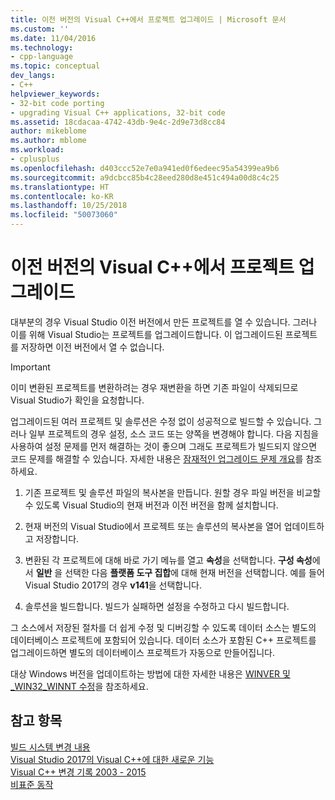 ```yaml
---
title: 이전 버전의 Visual C++에서 프로젝트 업그레이드 | Microsoft 문서
ms.custom: ''
ms.date: 11/04/2016
ms.technology:
- cpp-language
ms.topic: conceptual
dev_langs:
- C++
helpviewer_keywords:
- 32-bit code porting
- upgrading Visual C++ applications, 32-bit code
ms.assetid: 18cdacaa-4742-43db-9e4c-2d9e73d8cc84
author: mikeblome
ms.author: mblome
ms.workload:
- cplusplus
ms.openlocfilehash: d403ccc52e7e0a941ed0f6edeec95a54399ea9b6
ms.sourcegitcommit: a9dcbcc85b4c28eed280d8e451c494a00d8c4c25
ms.translationtype: HT
ms.contentlocale: ko-KR
ms.lasthandoff: 10/25/2018
ms.locfileid: "50073060"
---
```

# <a name="upgrading-projects-from-earlier-versions-of-visual-c"></a>이전 버전의 Visual C++에서 프로젝트 업그레이드

대부분의 경우 Visual Studio 이전 버전에서 만든 프로젝트를 열 수 있습니다. 그러나 이를 위해 Visual Studio는 프로젝트를 업그레이드합니다. 이 업그레이드된 프로젝트를 저장하면 이전 버전에서 열 수 없습니다.

> [!IMPORTANT]
> 이미 변환된 프로젝트를 변환하려는 경우 재변환을 하면 기존 파일이 삭제되므로 Visual Studio가 확인을 요청합니다.

업그레이드된 여러 프로젝트 및 솔루션은 수정 없이 성공적으로 빌드할 수 있습니다. 그러나 일부 프로젝트의 경우 설정, 소스 코드 또는 양쪽을 변경해야 합니다. 다음 지침을 사용하여 설정 문제를 먼저 해결하는 것이 좋으며 그래도 프로젝트가 빌드되지 않으면 코드 문제를 해결할 수 있습니다. 자세한 내용은 [잠재적인 업그레이드 문제 개요](../porting/overview-of-potential-upgrade-issues-visual-cpp.md)를 참조하세요.

1. 기존 프로젝트 및 솔루션 파일의 복사본을 만듭니다. 원할 경우 파일 버전을 비교할 수 있도록 Visual Studio의 현재 버전과 이전 버전을 함께 설치합니다.

2. 현재 버전의 Visual Studio에서 프로젝트 또는 솔루션의 복사본을 열어 업데이트하고 저장합니다.

3. 변환된 각 프로젝트에 대해 바로 가기 메뉴를 열고 **속성**을 선택합니다. **구성 속성**에서 **일반** 을 선택한 다음 **플랫폼 도구 집합**에 대해 현재 버전을 선택합니다. 예를 들어 Visual Studio 2017의 경우 **v141**을 선택합니다.

4. 솔루션을 빌드합니다. 빌드가 실패하면 설정을 수정하고 다시 빌드합니다.

그 소스에서 저장된 절차를 더 쉽게 수정 및 디버깅할 수 있도록 데이터 소스는 별도의 데이터베이스 프로젝트에 포함되어 있습니다. 데이터 소스가 포함된 C++ 프로젝트를 업그레이드하면 별도의 데이터베이스 프로젝트가 자동으로 만들어집니다.

대상 Windows 버전을 업데이트하는 방법에 대한 자세한 내용은 [WINVER 및 _WIN32_WINNT 수정](../porting/modifying-winver-and-win32-winnt.md)을 참조하세요.

## <a name="see-also"></a>참고 항목

[빌드 시스템 변경 내용](../build/build-system-changes.md)<br/>
[Visual Studio 2017의 Visual C++에 대한 새로운 기능](../what-s-new-for-visual-cpp-in-visual-studio.md)<br/>
[Visual C++ 변경 기록 2003 - 2015](../porting/visual-cpp-change-history-2003-2015.md)<br/>
[비표준 동작](../cpp/nonstandard-behavior.md)